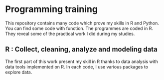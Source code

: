 # Programming training

This repository contains many code which prove my skills in R and Python. You can find some code with function. 
The programmes are coded in R. They reveal some of the practical work I did during my studies. 

## R : Collect, cleaning, analyze and modeling data
The first part of this work present my skill in R thanks to data analysis with data tools implemented on R. In each code, I use various packages to explore data. 
